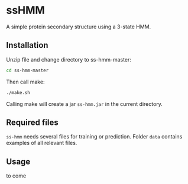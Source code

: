 ssHMM
======

A simple protein secondary structure using a 3-state HMM.

## Installation
 
Unzip file and change directory to ss-hmm-master:
```bash
cd ss-hmm-master
```
Then call make:
```bash
./make.sh
```
Calling make will create a jar <code>ss-hmm.jar</code> in the current directory.

## Required files

<code>ss-hmm</code> needs several files for training or prediction. Folder <code>data</code> contains examples of all relevant files.

## Usage

to come
